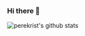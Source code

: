 ### Hi there 👋

![perekrist's github stats](https://github-readme-stats.vercel.app/api?username=perekrist&theme=dark)
